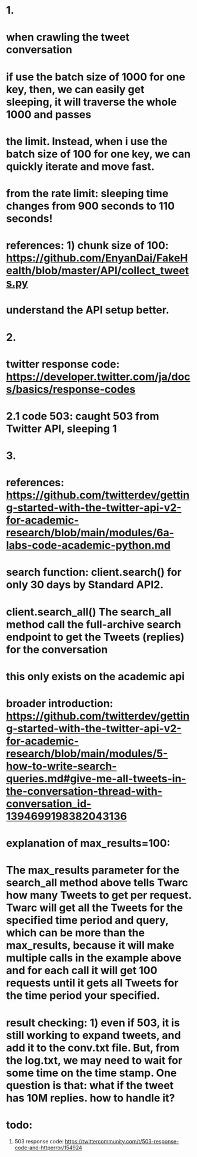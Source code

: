 # 1.
# when crawling the tweet conversation
# if use the batch size of 1000 for one key, then, we can easily get sleeping, it will traverse the whole 1000 and passes
# the limit. Instead, when i use the batch size of 100 for one key, we can quickly iterate and move fast.
# from the rate limit: sleeping time changes from 900 seconds to 110 seconds!
# references: 1) chunk size of 100: https://github.com/EnyanDai/FakeHealth/blob/master/API/collect_tweets.py
# understand the API setup better. 
# 2.
# twitter response code: https://developer.twitter.com/ja/docs/basics/response-codes
# 2.1 code 503: caught 503 from Twitter API, sleeping 1
# 3.
# references: https://github.com/twitterdev/getting-started-with-the-twitter-api-v2-for-academic-research/blob/main/modules/6a-labs-code-academic-python.md
# search function: client.search() for only 30 days by Standard API2. 
# client.search_all() The search_all method call the full-archive search endpoint to get the Tweets (replies) for the conversation
# this only exists on the academic api
# broader introduction: https://github.com/twitterdev/getting-started-with-the-twitter-api-v2-for-academic-research/blob/main/modules/5-how-to-write-search-queries.md#give-me-all-tweets-in-the-conversation-thread-with-conversation_id-1394699198382043136
# explanation of max_results=100: 
# The max_results parameter for the search_all method above tells Twarc how many Tweets to get per request. Twarc will get all the Tweets for the specified time period and query, which can be more than the max_results, because it will make multiple calls in the example above and for each call it will get 100 requests until it gets all Tweets for the time period your specified.
# result checking: 1) even if 503, it is still working to expand tweets, and add it to the conv.txt file. But, from the log.txt, we may need to wait for some time on the time stamp. One question is that: what if the tweet has 10M replies. how to handle it?

# todo:
1. 503 response code: https://twittercommunity.com/t/503-response-code-and-httperror/154924